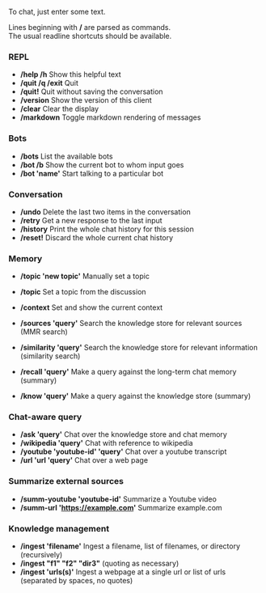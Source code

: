 To chat, just enter some text.

Lines beginning with **/** are parsed as commands.  
The usual readline shortcuts should be available.

### REPL

- **/help /h**                      Show this helpful text
- **/quit /q /exit**                Quit
- **/quit!**                        Quit without saving the conversation
- **/version**                      Show the version of this client
- **/clear**                        Clear the display
- **/markdown**                     Toggle markdown rendering of messages

### Bots

- **/bots**                         List the available bots
- **/bot /b**                       Show the current bot to whom input goes
- **/bot 'name'**                   Start talking to a particular bot

### Conversation

- **/undo**                         Delete the last two items in the conversation
- **/retry**                        Get a new response to the last input
- **/history**                      Print the whole chat history for this session
- **/reset!**                       Discard the whole current chat history

### Memory

- **/topic 'new topic'**            Manually set a topic
- **/topic**                        Set a topic from the discussion
- **/context**                      Set and show the current context 

- **/sources 'query'**              Search the knowledge store for relevant sources (MMR search)
- **/similarity 'query'**           Search the knowledge store for relevant information (similarity search)
- **/recall 'query'**               Make a query against the long-term chat memory (summary)
- **/know 'query'**                 Make a query against the knowledge store (summary)

### Chat-aware query

- **/ask 'query'**                  Chat over the knowledge store and chat memory
- **/wikipedia 'query'**            Chat with reference to wikipedia
- **/youtube 'youtube-id' 'query'** Chat over a youtube transcript
- **/url 'url 'query'**             Chat over a web page

### Summarize external sources

- **/summ-youtube 'youtube-id'**      Summarize a Youtube video
- **/summ-url 'https://example.com'** Summarize example.com

### Knowledge management

- **/ingest 'filename'**            Ingest a filename, list of filenames, or directory (recursively)
- **/ingest "f1" "f2" "dir3"**      (quoting as necessary)
- **/ingest 'urls(s)'**             Ingest a webpage at a single url or list of urls (separated by spaces, no quotes)

